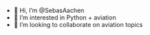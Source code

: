 - 👋 Hi, I’m @SebasAachen
- 👀 I’m interested in Python + aviation
- 💞️ I’m looking to collaborate on aviation topics

<!---
SebasAachen/SebasAachen is a ✨ special ✨ repository because its `README.md` (this file) appears on your GitHub profile.
You can click the Preview link to take a look at your changes.
--->
